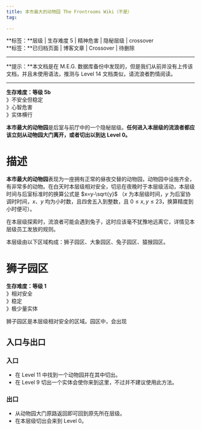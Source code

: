 ```yaml
---
title: 本市最大的动物园 The Frontrooms Wiki（不是）
tag:
    
---
```


**标签：**层级 | 生存难度 5 | 精神危害 | 隐秘层级 | crossover<br>
**标签：**已归档页面 | 博客文章 | Crossover | 待删除

---

**提示：**本文档是在 M.E.G. 数据库备份中发现的，但是我们从前并没有上传该文档，并且未使用语法，推测与 Level 14 文档类似，请流浪者酌情阅读。

---

**生存难度：等级 5b**<br>
》不安全但稳定<br>
》心智危害<br>
》实体横行<br>

**本市最大的动物园**是后室与前厅中的一个隐秘层级。**任何进入本层级的流浪者都应该立刻从动物园大门离开，或者切出以到达 Level 0。**

# 描述

**本市最大的动物园**表现为一座拥有正常的昼夜交替的动物园，动物园中设施齐全，有非常多的动物。在白天时本层级相对安全，切忌在夜晚时于本层级活动，本层级时间与后室标准时的换算公式是 $x=y-\sqrt{y}$ （$x$ 为本层级时间，$y$ 为后室协调时时间，$x$、$y$ 均为小时数，且四舍五入到整数，且 $0 \leq x, y \leq 23$，换算精度到小时便可）。

在本层级探索时，流浪者可能会遇到兔子，这时应该毫不犹豫地远离它，详情见本层级员工发放的规则。

本层级由以下区域构成：狮子园区、大象园区、兔子园区、猿猴园区。

# 狮子园区

**生存难度：等级 1**<br>
》相对安全<br>
》稳定<br>
》极少量实体

狮子园区是本层级相对安全的区域。园区中，会出现

## 入口与出口

### 入口

- 在 Level 11 中找到一个动物园并在其中切出。
- 在 Level 9 切出一个实体会使你来到这里，不过并不建议使用此方法。

### 出口

- 从动物园大门原路返回即可回到原先所在层级。
- 在本层级切出会来到 Level 0。
